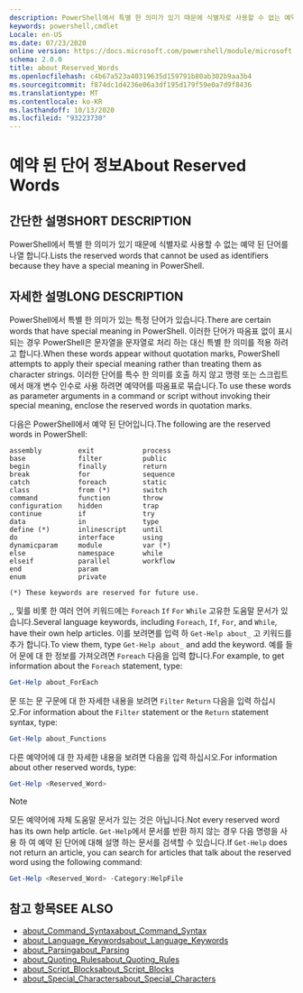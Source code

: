 ```yaml
---
description: PowerShell에서 특별 한 의미가 있기 때문에 식별자로 사용할 수 없는 예약 된 단어를 나열 합니다.
keywords: powershell,cmdlet
Locale: en-US
ms.date: 07/23/2020
online version: https://docs.microsoft.com/powershell/module/microsoft.powershell.core/about/about_reserved_words?view=powershell-7&WT.mc_id=ps-gethelp
schema: 2.0.0
title: about_Reserved_Words
ms.openlocfilehash: c4b67a523a40319635d159791b80ab302b9aa3b4
ms.sourcegitcommit: f874dc1d4236e06a3df195d179f59e0a7d9f8436
ms.translationtype: MT
ms.contentlocale: ko-KR
ms.lasthandoff: 10/13/2020
ms.locfileid: "93223730"
---
```

# <a name="about-reserved-words"></a><span data-ttu-id="6dcae-104">예약 된 단어 정보</span><span class="sxs-lookup"><span data-stu-id="6dcae-104">About Reserved Words</span></span>

## <a name="short-description"></a><span data-ttu-id="6dcae-105">간단한 설명</span><span class="sxs-lookup"><span data-stu-id="6dcae-105">SHORT DESCRIPTION</span></span>
<span data-ttu-id="6dcae-106">PowerShell에서 특별 한 의미가 있기 때문에 식별자로 사용할 수 없는 예약 된 단어를 나열 합니다.</span><span class="sxs-lookup"><span data-stu-id="6dcae-106">Lists the reserved words that cannot be used as identifiers because they have a special meaning in PowerShell.</span></span>

## <a name="long-description"></a><span data-ttu-id="6dcae-107">자세한 설명</span><span class="sxs-lookup"><span data-stu-id="6dcae-107">LONG DESCRIPTION</span></span>

<span data-ttu-id="6dcae-108">PowerShell에서 특별 한 의미가 있는 특정 단어가 있습니다.</span><span class="sxs-lookup"><span data-stu-id="6dcae-108">There are certain words that have special meaning in PowerShell.</span></span> <span data-ttu-id="6dcae-109">이러한 단어가 따옴표 없이 표시 되는 경우 PowerShell은 문자열을 문자열로 처리 하는 대신 특별 한 의미를 적용 하려고 합니다.</span><span class="sxs-lookup"><span data-stu-id="6dcae-109">When these words appear without quotation marks, PowerShell attempts to apply their special meaning rather than treating them as character strings.</span></span> <span data-ttu-id="6dcae-110">이러한 단어를 특수 한 의미를 호출 하지 않고 명령 또는 스크립트에서 매개 변수 인수로 사용 하려면 예약어를 따옴표로 묶습니다.</span><span class="sxs-lookup"><span data-stu-id="6dcae-110">To use these words as parameter arguments in a command or script without invoking their special meaning, enclose the reserved words in quotation marks.</span></span>

<span data-ttu-id="6dcae-111">다음은 PowerShell에서 예약 된 단어입니다.</span><span class="sxs-lookup"><span data-stu-id="6dcae-111">The following are the reserved words in PowerShell:</span></span>

```
assembly         exit            process
base             filter          public
begin            finally         return
break            for             sequence
catch            foreach         static
class            from (*)        switch
command          function        throw
configuration    hidden          trap
continue         if              try
data             in              type
define (*)       inlinescript    until
do               interface       using
dynamicparam     module          var (*)
else             namespace       while
elseif           parallel        workflow
end              param
enum             private

(*) These keywords are reserved for future use.
```

<span data-ttu-id="6dcae-112">,, 및를 비롯 한 여러 언어 키워드에는 `Foreach` `If` `For` `While` 고유한 도움말 문서가 있습니다.</span><span class="sxs-lookup"><span data-stu-id="6dcae-112">Several language keywords, including `Foreach`, `If`, `For`, and `While`, have their own help articles.</span></span> <span data-ttu-id="6dcae-113">이를 보려면를 입력 하 `Get-Help about_` 고 키워드를 추가 합니다.</span><span class="sxs-lookup"><span data-stu-id="6dcae-113">To view them, type `Get-Help about_` and add the keyword.</span></span> <span data-ttu-id="6dcae-114">예를 들어 문에 대 한 정보를 가져오려면 `Foreach` 다음을 입력 합니다.</span><span class="sxs-lookup"><span data-stu-id="6dcae-114">For example, to get information about the `Foreach` statement, type:</span></span>

```powershell
Get-Help about_ForEach
```

<span data-ttu-id="6dcae-115">문 또는 문 구문에 대 한 자세한 내용을 보려면 `Filter` `Return` 다음을 입력 하십시오.</span><span class="sxs-lookup"><span data-stu-id="6dcae-115">For information about the `Filter` statement or the `Return` statement syntax, type:</span></span>

```powershell
Get-Help about_Functions
```

<span data-ttu-id="6dcae-116">다른 예약어에 대 한 자세한 내용을 보려면 다음을 입력 하십시오.</span><span class="sxs-lookup"><span data-stu-id="6dcae-116">For information about other reserved words, type:</span></span>

```powershell
Get-Help <Reserved_Word>
```

> [!NOTE]
> <span data-ttu-id="6dcae-117">모든 예약어에 자체 도움말 문서가 있는 것은 아닙니다.</span><span class="sxs-lookup"><span data-stu-id="6dcae-117">Not every reserved word has its own help article.</span></span> <span data-ttu-id="6dcae-118">`Get-Help`에서 문서를 반환 하지 않는 경우 다음 명령을 사용 하 여 예약 된 단어에 대해 설명 하는 문서를 검색할 수 있습니다.</span><span class="sxs-lookup"><span data-stu-id="6dcae-118">If `Get-Help` does not return an article, you can search for articles that talk about the reserved word using the following command:</span></span>
>
> ```powershell
> Get-Help <Reserved_Word> -Category:HelpFile
> ```

## <a name="see-also"></a><span data-ttu-id="6dcae-119">참고 항목</span><span class="sxs-lookup"><span data-stu-id="6dcae-119">SEE ALSO</span></span>

- [<span data-ttu-id="6dcae-120">about_Command_Syntax</span><span class="sxs-lookup"><span data-stu-id="6dcae-120">about_Command_Syntax</span></span>](about_Command_Syntax.md)
- [<span data-ttu-id="6dcae-121">about_Language_Keywords</span><span class="sxs-lookup"><span data-stu-id="6dcae-121">about_Language_Keywords</span></span>](about_Language_Keywords.md)
- [<span data-ttu-id="6dcae-122">about_Parsing</span><span class="sxs-lookup"><span data-stu-id="6dcae-122">about_Parsing</span></span>](about_Parsing.md)
- [<span data-ttu-id="6dcae-123">about_Quoting_Rules</span><span class="sxs-lookup"><span data-stu-id="6dcae-123">about_Quoting_Rules</span></span>](about_Quoting_Rules.md)
- [<span data-ttu-id="6dcae-124">about_Script_Blocks</span><span class="sxs-lookup"><span data-stu-id="6dcae-124">about_Script_Blocks</span></span>](about_Script_Blocks.md)
- [<span data-ttu-id="6dcae-125">about_Special_Characters</span><span class="sxs-lookup"><span data-stu-id="6dcae-125">about_Special_Characters</span></span>](about_Special_Characters.md)
